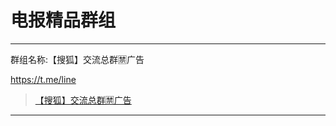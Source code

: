 # 电报精品群组

----------------------------

群组名称:【搜狐】交流总群🈲广告

https://t.me/line

> [【搜狐】交流总群🈲广告](https://t.me/line "【搜狐】交流总群🈲广告")

----------------------------